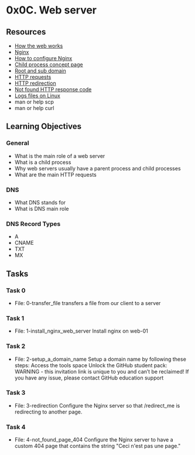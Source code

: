 # 0x0C. Web server
## Resources
- [How the web works](developer.mozilla.org/en-US/docs/Learn/Getting_started_with_the_web/How_the_Web_works)
- [Nginx](en.wikipedia.org/wiki/Nginx)
- [How to configure Nginx](https://www.digitalocean.com/community/tutorials/how-to-set-up-nginx-server-blocks-virtual-hosts-on-ubuntu-16-04)
- [Child process concept page](intranet.alxswe.com/concepts/110)
- [Root and sub domain](landingi.com/help/domains-vs-subdomains/)
- [HTTP requests](tutorialspoint.com/http/http_methods.htm)
- [HTTP redirection](moz.com/learn/seo/redirection)
- [Not found HTTP response code](en.wikipedia.org/wiki/HTTP_404)
- [Logs files on Linux](cyberciti.biz/faq/ubuntu-linux-gnome-system-log-viewer/)
- man or help scp
- man or help curl

## Learning Objectives
### General
- What is the main role of a web server
- What is a child process
- Why web servers usually have a parent process and child processes
- What are the main HTTP requests
### DNS
- What DNS stands for
- What is DNS main role
### DNS Record Types
- A
- CNAME
- TXT
- MX

## Tasks
### Task 0
- File: 0-transfer_file
transfers a file from our client to a server
### Task 1
- File: 1-install_nginx_web_server
Install nginx on web-01
### Task 2
- File: 2-setup_a_domain_name
Setup a domain name by following these steps:
 Access the tools space
 Unlock the GitHub student pack: WARNING - this invitation link is unique to you and can’t be reclaimed! If you have any issue, please contact GitHub education support
### Task 3
- File: 3-redirection
Configure the Nginx server so that /redirect_me is redirecting to another page.
### Task 4
- File: 4-not_found_page_404
Configure the Nginx server to have a custom 404 page that contains the string "Ceci n'est pas une page."

